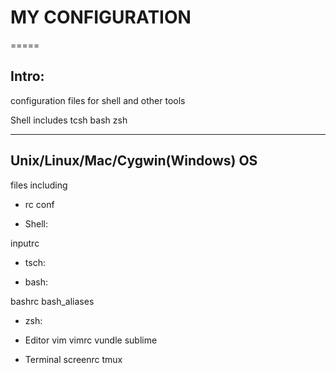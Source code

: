 # MY CONFIGURATION

=====

## Intro:

configuration files for shell and other tools

Shell includes tcsh bash zsh

-----

## Unix/Linux/Mac/Cygwin(Windows) OS 

files including

* rc conf

- Shell:

inputrc

- tsch:

- bash:

bashrc
bash_aliases

- zsh:

* Editor
vim
vimrc
vundle
sublime

* Terminal
screenrc
tmux
